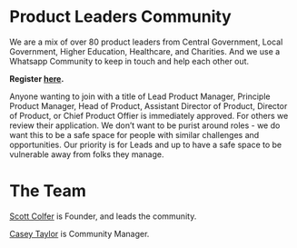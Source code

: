 # Product Leaders Community

We are a mix of over 80 product leaders from Central Government, Local Government, Higher Education, Healthcare, and Charities. And we use a Whatsapp Community to keep in touch and help each other out. 

**Register [here](https://forms.gle/VLWA68ovMXHWA7AM6).**

Anyone wanting to join with a title of Lead Product Manager, Principle Product Manager, Head of Product, Assistant Director of Product, Director of Product, or Chief Product Offier is immediately approved. For others we review their application. We don’t want to be purist around roles - we do want this to be a safe space for people with similar challenges and opportunities. Our priority is for Leads and up to have a safe space to be vulnerable away from folks they manage.

# The Team

[Scott Colfer](https://www.linkedin.com/in/scottcolfer/) is Founder, and leads the community.

[Casey Taylor](https://www.linkedin.com/in/casey-taylor2000/) is Community Manager.
